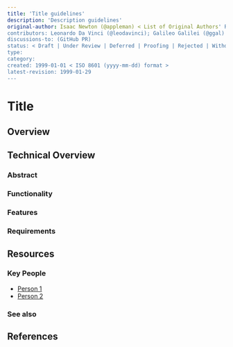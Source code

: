 ```yaml
---
title: 'Title guidelines'
description: 'Description guidelines'
original-author: Isaac Newton (@appleman) < List of Original Authors' Real Name and Github; email address optional >
contributors: Leonardo Da Vinci (@leodavinci); Galileo Galilei (@ggal) < List of contributors -- Real Name + Github; email optional >
discussions-to: (GitHub PR)
status: < Draft | Under Review | Deferred | Proofing | Rejected | Withdrawn | Accepted | Superseded>
type: 
category: 
created: 1999-01-01 < ISO 8601 (yyyy-mm-dd) format >
latest-revision: 1999-01-29
---
```


# Title

<!-- Use the same title outlined above -->

## Overview

<!--

"If you can't explain it simply, you don't understand it well enough." A couple sentences of non-technical, simple jargon. 

(~240 characters)

-->


## Technical Overview

### Abstract

<!-- 

A short description of the technical protocol, feature, or project. 

(~200 words)
-->

### Functionality

<!-- 

A brief (400-800 word) overview of core technology functionality, concept, or initiative.

-->

### Features

<!-- 

For products and protocols. Add information about core features and planned features. Use bullet points, diagrams, etc.

(~400 words)

-->
### Requirements

<!-- 

Use this section to add specific content pertaining to the entry.

e.x. Ethereum Smart Contracts

Each section should be >300 words and there is a limitation of 5 sections. For extended discussion, link to resources or create another page.

-->

## Resources

### Key People

<!-- List individuals that are integral to the project / feature / have helped in development. References to this section can be made in the earlier section of the post. 

e.x. Satashi Nakomoto or Vitalik Buterin

--> 

* [Person 1]()
* [Person 2]()

### See also
<!-- 

Add any external links in this section (that were not explicitly referenced in the content above).

e.x. Documentation sites, forums, publications

--> 
## References

<!-- 

Cite all resources used in this section.

[See Wikipedia's citation guide.](https://en.wikipedia.org/wiki/Wikipedia:Citing_sources)

Our citation guide is a WIP.

-->
